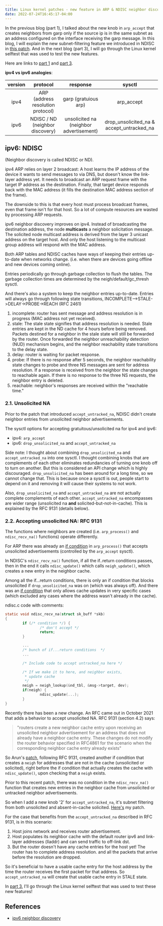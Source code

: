 ```yaml
---
title: Linux kernel patches - new feature in ARP & NDISC neighbor discovery - part 2 (of 3)
date: 2022-07-24T16:45:17-04:00
---
```


In the previous blog (part 1), I talked about the new knob in `arp_accept` that creates neighbors from garp only if the source ip is in the same subnet as an address configured on the interface receiving the garp message. In this blog, I will explain the new subnet-filtering feature we introduced in NDISC in [this patch](https://lore.kernel.org/netdev/56d57be31141c12e9034cfa7570f2012528ca884.1657755189.git.jhpark1013@gmail.com/). And in the next blog (part 3), I will go through the Linux kernel selftest that was used to test the new features.

Here are links to [part 1](/blog/2022/07/07/arp-and-ndisc-neighbor-discovery.html) and [part 3](/blog/2022/07/24/linux-kernel-patches-new-feature-in-arp-and-ndisc-neighbor-discovery-part-3-of-3.html).

**ipv4 vs ipv6 analogies**:

| version   | protocol                           | response                              | sysctl     |
|:---------:|:----------------------------------:|:-------------------------------------:|:----------:|
| ipv4      | ARP  (address resolution protocol) |garp (gratuious arp)                   | arp_accept |
| ipv6      | NDISC / ND (neighbor discovery)    |unsolicited na (neighbor advertisement)| drop_unsolicited_na & accept_untracked_na|


## ipv6: NDISC
(Neighbor discovery is called NDISC or ND).

ipv4 ARP relies on layer 2 broadcast: A host learns the IP address of the device it wants to send messages to via DNS, but doesn't know the link-layer address yet. It needs to broadcast an ARP request frame with the target IP address as the destination. Finally, that target device responds back with the MAC address (it fills the destination MAC address section of the frame).

The downside to this is that every host must process broadcast frames, even that frame isn't for that host. So a lot of compute resources are wasted by processing ARP requests.

ipv6 neighbor discovery improves on ipv4. Instead of broadcasting the destination address, the node **multicasts** a neighbor solicitation message. The solicited node multicast address is derived from the layer 3 unicast address on the target host. And only the host listening to the multicast group address will respond with the MAC address.

Both ARP tables and NDISC caches have ways of keeping their entries up-to-date when networks change. (i.e. when there are devices going offline and new devices coming online).

Entries periodically go through garbage collection to flush the tables. The garbage collection times are determined by the neigh/default/gc_thresh sysctl.

And there's also a system to keep the neighbor entries up-to-date. Entries will always go through following state transitions, INCOMPLETE-->STALE->DELAY->PROBE->REACH (RFC 2461)

1. incomplete: router has sent message and address resolution is in progress (MAC address not yet received).
2. stale: The stale state signifies that address resolution is needed. Stale entries are kept in the ND cache for 4 hours before being removed. Packets destined for a
neighbor in the stale state will still be forwarded by the router. Once
forwarded the neighbor unreachability detection (NUD) mechanism begins,
and the neighbor reachability state transitions to the delay state.
3. delay: router is waiting for packet response.
4. probe: If there is no response after 5 seconds, the neighbor reachability state
changes to probe and three NS messages are sent for address resolution.
If a response is received from the neighbor the state changes to
reachable again. If there is no response to the three NS requests, the
neighbor entry is deleted.
5. reachable: neighbor's responses are received within the "reachable time."

### 2.1. Unsolicited NA
<!-- Unsolicited NA is the garp for ipv6. -->

Prior to the patch that introduced `accept_untracked_na`, NDISC didn't create neighbor entries from unsolicited neighbor advertisements.

The sysctl options for accepting gratuitous/unsolicited na for ipv4 and ipv6:
- ipv4: `arp_accept`
- ipv6: `drop_unsolicited_na` and `accept_untracked_na`

Side note: I thought about combining `drop_unsolicited_na` and `accept_untracked_na` into one sysctl. I thought combining knobs that are complements of each other eliminates redundancies of turning one knob off to turn on another. But this is considered an API change which is highly discouraged. `drop_unsolicited_na` has been around for a long time, so we cannot change that. This is because once a sysctl is out, people start to depend on it and removing it will cause their systems to not work.

Also, `drop_unsolicited_na` and `accept_untracked_na` are not actually complete complements of each other. `accept_untracked_na` encompasses are wider range (unsolicited na **and** solicited-but-not-in-cache). This is explained by the RFC 9131 (details below).


### 2.2. Accepting unsolicited NA: RFC 9131
The functions where neighbors are created (i.e. `arp_process()` and `ndisc_recv_na()` functions) operate differently.

<!-- In the `ndisc_recv` function in ndisc.c, the default behavior is to **not** drop unsolicited neighbor advertisements. However, in the `arp_process` function in arp.c, the default behavior is to drop gratuitous arp. So the default behaviors are different. -->

<!-- But even when the default (in NDISC) is to accept unsolicited, -->

For ARP there was already an [if condition](https://elixir.bootlin.com/linux/latest/source/net/ipv4/arp.c#L875) in `arp_process()` that accepts unsolicited advertisements (controlled by the `arp_accept` sysctl).

In NDISC's `ndisc_recv_na()` function, if all the if..return conditions passes, then in the end it calls `ndisc_update()` which calls `neigh_update()`, which creates a new entry in the neighbor cache.

Among all the if...return conditions, there is only an if condition that blocks unsolicited if `drop_unsolicited_na` was on (which was always off). And there was an [if condition](https://elixir.bootlin.com/linux/latest/source/net/ipv6/ndisc.c#L1044) that only allows cache updates in very specific cases (which excluded any cases where the address wasn't already in the cache).

ndisc.c code with comments:
```c
static void ndisc_recv_na(struct sk_buff *skb)
{
        if (/* condition */) {
                /* don't accept */
                return;
        }

        ...
        /* bunch of if...return conditions  */
        ...

        /* Include code to accept untracked_na here */

        /* If we make it to here, and neighbor exists,
         * update cache
         */
        neigh = neigh_lookup(&nd_tbl, &msg->target, dev);
        if(neigh) {
                ndisc_update(...);
        }
}
```

Recently there has been a new change. An RFC came out in October 2021 that adds a behavior to accept unsolicited NA.
RFC 9131 (section 4.2) says:

> "routers create a new neighbor cache entry upon receiving an
unsolicited neighbor advertisement for an address that does
not already have a neighbor cache entry. These changes do not
modify the router behavior specified in RFC4861 for the
scenario when the corresponding neighbor cache entry already
exists"


So Arun's [patch](https://lore.kernel.org/lkml/642672cb-8b11-c78f-8975-f287ece9e89e@gmail.com/T/), following RFC 9131, created another if condition that creates a `neigh` for addresses that are not in the cache (unsolicited or solicited), right before the if condition that actually creates the cache with `ndisc_update()`, upon checking that a `neigh` exists.


Prior to this recent patch, there was no condition in the `ndisc_recv_na()` function that creates new entries in the neighbor cache from unsolicited or untracked neighbor advertisements.

So when I add a new knob '2' for `accept_untracked_na`, it's subnet filtering from both unsolicited and absent-in-cache solicited. [Here's](https://lore.kernel.org/netdev/56d57be31141c12e9034cfa7570f2012528ca884.1657755189.git.jhpark1013@gmail.com/) my patch.

<!-- I think it's best to follow the RFC's way of accepting untracked (unsolicited + solicited-but-absent-in-cache) when we create the `neigh`. -->

For the case that benefits from the `accept_untracked_na` described in
RFC 9131, is in this scenario:
1. Host joins network and receives router advertisement.
2. Host populates its neighbor cache with the default router ipv6 and link-layer addresses (lladdr) and can send traffic to off-link dst.
3. But the router doesn't have any cache entries for the host yet! The router has to complete address resolution. and all the packets that arrive before the resolution are dropped.

So it's beneficial to have a usable cache entry for the host address by the time the router receives the first packet for that address. So `accept_untracked_na` will create that usable cache entry in STALE
state.

In [part 3](/blog/2022/07/24/linux-kernel-patches-new-feature-in-arp-and-ndisc-neighbor-discovery-part-3-of-3.html), I'll go through the Linux kernel selftest that was used to test these new features!

## References
- [ipv6 neighbor discovery](https://blogs.infoblox.com/ipv6-coe/ipv6-neighbor-discovery-cache-part-1-of-2/)
